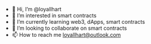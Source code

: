 - 👋 Hi, I’m @loyallhart
- 👀 I’m interested in smart contracts
- 🌱 I’m currently learning web3, dApps, smart contracts
- 💞️ I’m looking to collaborate on smart contracts
- 📫 How to reach me loyallhart@outlook.com

<!---
loyallhart/loyallhart is a ✨ special ✨ repository because its `README.md` (this file) appears on your GitHub profile.
You can click the Preview link to take a look at your changes.
--->
